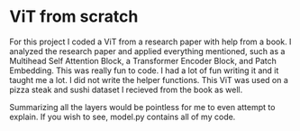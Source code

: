# ViT from scratch


For this project I coded a ViT from a research paper with help from a book. I analyzed the research paper and applied everything mentioned, such as a Multihead Self Attention Block, a Transformer Encoder Block, and Patch Embedding. This was really fun to code. I had a lot of fun writing it and it taught me a lot. I did not write the helper functions. This ViT was used on a pizza steak and sushi dataset I recieved from the book as well.


Summarizing all the layers would be pointless for me to even attempt to explain. If you wish to see, model.py contains all of my code.
